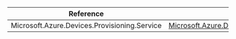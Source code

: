 | Reference | Package | Source |
|---|---|---|
|Microsoft.Azure.Devices.Provisioning.Service|[Microsoft.Azure.Devices.Provisioning.Service](https://www.nuget.org/packages/Microsoft.Azure.Devices.Provisioning.Service)|[Github](https://github.com/Azure/azure-sdk-for-net)|
